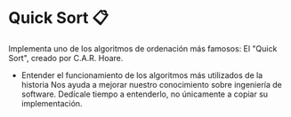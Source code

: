 # Quick Sort 📋

 Implementa uno de los algoritmos de ordenación más famosos: El "Quick Sort", creado por C.A.R. Hoare.
 
  - Entender el funcionamiento de los algoritmos más utilizados de la historia
    Nos ayuda a mejorar nuestro conocimiento sobre ingeniería de software.
    Dedícale tiempo a entenderlo, no únicamente a copiar su implementación.
 
